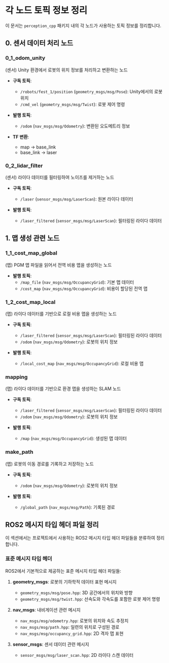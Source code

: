 # 각 노드 토픽 정보 정리

이 문서는 `perception_cpp` 패키지 내의 각 노드가 사용하는 토픽 정보를 정리합니다.

## 0. 센서 데이터 처리 노드

### 0_1_odom_unity

(센서) Unity 환경에서 로봇의 위치 정보를 처리하고 변환하는 노드

- **구독 토픽**:
  - `/robots/fest_1/position` (`geometry_msgs/msg/Pose`): Unity에서의 로봇 위치
  - `/cmd_vel` (`geometry_msgs/msg/Twist`): 로봇 제어 명령

- **발행 토픽**:
  - `/odom` (`nav_msgs/msg/Odometry`): 변환된 오도메트리 정보

- **TF 변환**:
  - map → base_link
  - base_link → laser

### 0_2_lidar_filter

(센서) 라이다 데이터를 필터링하여 노이즈를 제거하는 노드

- **구독 토픽**:
  - `/laser` (`sensor_msgs/msg/LaserScan`): 원본 라이다 데이터

- **발행 토픽**:
  - `/laser_filtered` (`sensor_msgs/msg/LaserScan`): 필터링된 라이다 데이터

## 1. 맵 생성 관련 노드

### 1_1_cost_map_global

(맵) PGM 맵 파일을 읽어서 전역 비용 맵을 생성하는 노드

- **발행 토픽**:
  - `/map_file` (`nav_msgs/msg/OccupancyGrid`): 기본 맵 데이터
  - `/cost_map` (`nav_msgs/msg/OccupancyGrid`): 비용이 할당된 전역 맵

### 1_2_cost_map_local

(맵) 라이다 데이터를 기반으로 로컬 비용 맵을 생성하는 노드

- **구독 토픽**:
  - `/laser_filtered` (`sensor_msgs/msg/LaserScan`): 필터링된 라이다 데이터
  - `/odom` (`nav_msgs/msg/Odometry`): 로봇의 위치 정보

- **발행 토픽**:
  - `/local_cost_map` (`nav_msgs/msg/OccupancyGrid`): 로컬 비용 맵

### mapping

(맵) 라이다 데이터를 기반으로 환경 맵을 생성하는 SLAM 노드

- **구독 토픽**:
  - `/laser_filtered` (`sensor_msgs/msg/LaserScan`): 필터링된 라이다 데이터
  - `/odom` (`nav_msgs/msg/Odometry`): 로봇의 위치 정보

- **발행 토픽**:
  - `/map` (`nav_msgs/msg/OccupancyGrid`): 생성된 맵 데이터

### make_path

(맵) 로봇의 이동 경로를 기록하고 저장하는 노드

- **구독 토픽**:
  - `/odom` (`nav_msgs/msg/Odometry`): 로봇의 위치 정보

- **발행 토픽**:
  - `/global_path` (`nav_msgs/msg/Path`): 기록된 경로

## ROS2 메시지 타입 헤더 파일 정리

이 섹션에서는 프로젝트에서 사용하는 ROS2 메시지 타입 헤더 파일들을 분류하여 정리합니다.

### 표준 메시지 타입 헤더

ROS2에서 기본적으로 제공하는 표준 메시지 타입 헤더 파일들:

1. **geometry_msgs**: 로봇의 기하학적 데이터 표현 메시지
   - `geometry_msgs/msg/pose.hpp`: 3D 공간에서의 위치와 방향
   - `geometry_msgs/msg/twist.hpp`: 선속도와 각속도를 포함한 로봇 제어 명령

2. **nav_msgs**: 내비게이션 관련 메시지
   - `nav_msgs/msg/odometry.hpp`: 로봇의 위치와 속도 추정치
   - `nav_msgs/msg/path.hpp`: 일련의 위치로 구성된 경로
   - `nav_msgs/msg/occupancy_grid.hpp`: 2D 격자 맵 표현

3. **sensor_msgs**: 센서 데이터 관련 메시지
   - `sensor_msgs/msg/laser_scan.hpp`: 2D 라이다 스캔 데이터 
